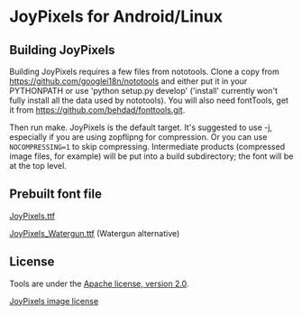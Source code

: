 # JoyPixels for Android/Linux

## Building JoyPixels

Building JoyPixels requires a few files from nototools. Clone a copy from
https://github.com/googlei18n/nototools and either put it in your PYTHONPATH or
use 'python setup.py develop' ('install' currently won't fully install all the
data used by nototools). You will also need fontTools, get it from
https://github.com/behdad/fonttools.git.

Then run make. JoyPixels is the default target. It's suggested to use -j,
especially if you are using zopflipng for compression. Or you can use `NOCOMPRESSING=1`
to skip compressing. Intermediate products (compressed image files, for example)
will be put into a build subdirectory; the font will be at the top level.

## Prebuilt font file

[JoyPixels.ttf](https://github.com/mxalbert1996/emojione-android/raw/master/fonts/JoyPixels.ttf)

[JoyPixels_Watergun.ttf](https://github.com/mxalbert1996/emojione-android/raw/master/fonts/JoyPixels_Watergun.ttf) (Watergun alternative)

## License

Tools are under the [Apache license, version 2.0](./LICENSE).

[JoyPixels image license](https://www.joypixels.com/licenses/free)
